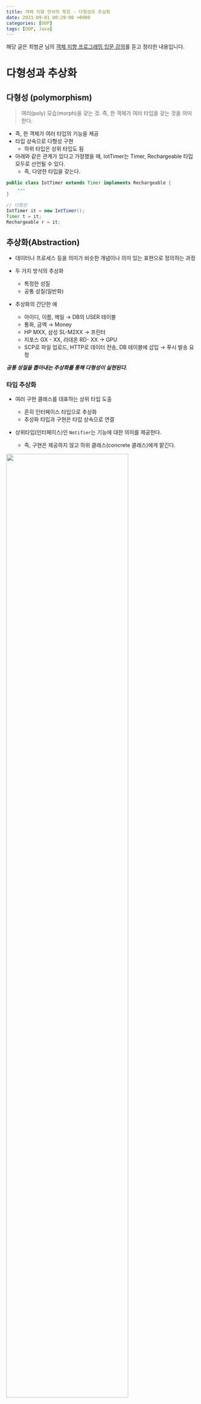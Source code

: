 ```yaml
---
title: 객체 지향 언어의 특징 - 다형성과 추상화
date: 2021-09-01 00:29:00 +0900
categories: [OOP]
tags: [OOP, Java]
---
```


해당 글은 최범균 님의 [객체 지향 프로그래밍 입문 강의](https://www.inflearn.com/course/%EA%B0%9D%EC%B2%B4-%EC%A7%80%ED%96%A5-%ED%94%84%EB%A1%9C%EA%B7%B8%EB%9E%98%EB%B0%8D-%EC%9E%85%EB%AC%B8)를 듣고 정리한 내용입니다.

# 다형성과 추상화

## 다형성 (polymorphism)

> 여러(poly) 모습(morph)을 갖는 것. 즉, 한 객체가 여러 타입을 갖는 것을 의미한다.

- 즉, 한 객체가 여러 타입의 기능을 제공
- 타입 상속으로 다형성 구현
    - 하위 타입은 상위 타입도 됨
- 아래와 같은 관계가 있다고 가정했을 때, IotTimer는 Timer, Rechargeable 타입 모두로 선언될 수 있다.
  - 즉, 다양한 타입을 갖는다.

```java
public class IotTimer extends Timer implements Rechargeable {
    ...
}
```

```java
// 다형성
IotTimer it = new IotTimer();
Timer t = it;
Rechargeable r = it;
```

## 추상화(Abstraction)
- 데이터나 프로세스 등을 의미가 비슷한 개념이나 의미 있는 표현으로 정의하는 과정
- 두 가지 방식의 추상화
  - 특정한 성질
  - 공통 성질(일반화)

- 추상화의 간단한 예
  - 아이디, 이름, 메일 → DB의 USER 테이블
  - 통화, 금액 → Money
  - HP MXX, 삼성 SL-M2XX → 프린터
  - 지포스 GX - XX, 라데온 RD- XX → GPU
  - SCP로 파일 업로드, HTTP로 데이터 전송, DB 테이블에 삽입 → 푸시 발송 요청

***공통 성질을 뽑아내는 추상화를 통해 다형성이 실현된다.***

### 타입 추상화
- 여러 구현 클래스를 대표하는 상위 타입 도출
  - 흔히 인터페이스 타입으로 추상화
  - 추상화 타입과 구현은 타입 상속으로 연결

- 상위타입(인터페이스)인 `Notifier`는 기능에 대한 의미를 제공한다.
  - 즉, 구현은 제공하지 않고 하위 클래스(concrete 클래스)에게 맡긴다.

<img src = "https://user-images.githubusercontent.com/64415489/131896343-a12fc022-af55-46b1-a511-d40093294bb1.png" width="80%"/>

### 추상 타입
- 추상 타입은 구현을 감춘다.
  - 즉, 기능의 구현이 아닌 의도를 더 잘 드러낸다.
- 추상 타입을 사용하지 않는 경우 요구사항의 변경으로 인해 그와 관련없는 코드가 변경될 수 있다.
  - 예를 들어, 아래와 같은 경우 주문 취소 자체와는 크게 상관 없는 요구 사항 변경(취소시 이메일 전송, sms전송 등)으로 인해 ***본질적인 취소 메서드의 코드가 변경된다.***

- 최초 요구사항 (주문 취소시 sms 발송)

```java
private SmsSender smsSender;

public void cancel(String orderNo) {
    ... 주문 취소 처리

    smsSender.sendSms(...);
}
```

- 요구사항 변경 (카카오 알림, 메일 알림 추가)

```java
private SmsSender smsSender;
private KakaoPush kakaoPush;
private MailService mailSvc;

public void cancel(String orderNo) {
    ... 주문 취소 처리

    if(pushEnabled) {
        kakaoPush.push(...);
    } else {
        smsSender.sendSms(...);
    }
    mailSvc.sendMail(...);
}
```

- 이런 경우 추상 타입을 활용해 유연함을 제공할 수 있다.
  - 아래 예시는 `Notifier`의 콘크리트 클래스를 생성하는 부분까지 `NotifierFactory`라는 인터페이스를 사용해 추상화 시켰다.

```java
public void cancel(String orderNo) {
    ... 주문 취소 처리

    Notifier notifier = NotifierFactory.instance().getNotifier(...);
    notifier.notify(...);
}

public interface NotifierFactory {
    Notifier getNotifier(...);

    static NotifierFactory instance() {
        return new DefaultNotifierFactory();
    }
}

public class DefaultNotifierFactory implements NotifierFactory {
    public Notifier getNotifier(...) {
        if(pushEnabled) return new KakaoNotifier();
        else return new SmsNotifier();
    }
}
```

## 추상화의 시점
- 아직 존재하지 않는 기능에 대한 이른 추상화는 주의해야 한다.
  - 추상화 → 추상 타입 증가 → 복잡도 증가
- 따라서, 실제 변경 및 확장이 발생할 떄 추상화를 시도하는게 좋다.

※ 추상화 팁 : 구현을 한 이유가 무엇 때문인지 잘 생각해보고 상위 타입을 도출한다.

# 느낀점
---
- 캡슐화나 추상화의 본질은 결국 '구체적인 구현 내용을 클라이언트(호출하는 부분)에게 숨긴다'인 것 같다.
- 캡슐화 : 객체가 제공하는 기능의 내부 구현을 숨긴다.
  - 클라이언트는 자신이 사용하는 특정 객체의 기능에 대한 내부 구현은 알지못하고 해당 기능을 사용하기만 한다.
  - 따라서, 해당 객체의 기능의 내부 구현이 변경되더라도 클라이언트 코드는 변경되지 않는다.
- 추상화 : 클라이언트가 사용하게될 구체 클래스(콘크리트 클래스)를 숨긴다.
  - 클라이언트가 인터페이스에 의존하며 구체 클래스는 외부에서 가져옴으로써 런타임시 사용하게될 객체에 대해 알 수 없다.
  - 따라서, 구체 클래스가 변경되더라도 클라이언트 코드는 변경되지 않는다.

# 연관 포스팅
---
-[객체 지향 언어의 특징 - 캡슐화](https://zz9z9.github.io/posts/encapsulation/)
